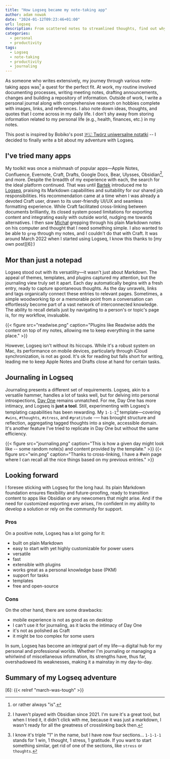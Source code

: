```yaml
---
title: "How Logseq became my note-taking app"
author: adam nowak
date: "2024-01-12T09:23:46+01:00"
url: logseq
description: From scattered notes to streamlined thoughts, find out why Logseq stands out in a sea of alternatives.
categories:
  - personal
  - productivity
tags:
  - Logseq
  - note-taking
  - productivity
  - journaling
---
```


As someone who writes extensively, my journey through various note-taking apps was[^1] a quest for the perfect fit. At work, my routine involved documenting processes, writing meeting notes, drafting announcements, changes and building a repository of information. Outside of work, I write a personal journal along with comprehensive research on hobbies complete with images, links, and references. I also note down ideas, thoughts, and quotes that I come across in my daily life. I don't shy away from storing information related to my personal life (e.g., health, finances, etc.) in my notes.

This post is inspired by Bobiko's post [🇵🇱 Twórz uniwersalne notatki][1] -- I decided to finally write a bit about my adventure with Logseq.

## I've tried many apps

My toolkit was once a mishmash of popular apps—Apple Notes, Confluence, Evernote, Craft, Drafts, Google Docs, Bear, Ulysses, Obsidian[^2], and more. Despite the breadth of my experience with each, the search for the ideal platform continued. That was until [Bartek][2] introduced me to [Logseq][3], praising its Markdown capabilities and suitability for our shared job responsibilities. His recommendation came at a time when I was already a devoted Craft user, drawn to its user-friendly UI/UX and seamless formatting experience. While Craft facilitated cross-linking between documents brilliantly, its closed system posed limitations for exporting content and integrating easily with outside world, nudging me towards alternatives. I then saw [Michał][5] grepping through his plain Markdown notes on his computer and thought that I need something simple. I also wanted to be able to `grep` through my notes, and I couldn't do that with Craft. It was around March 2022 when I started using Logseq, I know this thanks to [my own post][6]:)

## Mor than just a notepad

Logseq stood out with its versatility—it wasn't just about Markdown. The appeal of themes, templates, and plugins captured my attention, but the journaling view truly set it apart. Each day automatically begins with a fresh entry, ready to capture spontaneous thoughts. As the day unravels, links and tags organically connect these entries to relevant pages. Sometimes, a simple woodworking tip or a memorable point from a conversation can effortlessly become part of a vast network of interconnected knowledge. The ability to recall details just by navigating to a person's or topic's page is, for my workflow, invaluable.

{{< figure src="readwise.png" caption="Plugins like Readwise adds the content on top of my notes, allowing me to keep everything in the same place." >}}

However, Logseq isn't without its hiccups. While it's a robust system on Mac, its performance on mobile devices, particularly through iCloud synchronization, is not as good. It's ok for reading but falls short for writing, leading me to keep Apple Notes and Drafts close at hand for certain tasks.

## Journaling in Logseq

Journaling presents a different set of requirements. Logseq, akin to a versatile hammer, handles a lot of tasks well, but for delving into personal introspections, [Day One][4] remains unmatched. For me, Day One has more intimacy, and Logseq is **just a tool**.
Still, experimenting with Logseq's templating capabilities has been rewarding. My `1-1-1`[^3] template—covering `#wins`, `#thoughts`, `#stress`, and `#gratitude` -— has brought structure and reflection, aggregating tagged thoughts into a single, accessible domain. It's another feature I’ve tried to replicate in Day One but without the same efficiency.

{{< figure src="journaling.png" caption="This is how a given day might look like -- some random note(s) and content provided by the template." >}}
{{< figure src="win.png" caption="Thanks to cross-linking, I have a #win page where I can recall all the nice things based on my previous entries." >}}

## Looking forward

I foresee sticking with Logseq for the long haul. Its plain Markdown foundation ensures flexibility and future-proofing, ready to transition content to apps like Obsidian or any newcomers that might arise. And if the need for customized exporting ever arises, I’m confident in my ability to develop a solution or rely on the community for support.

### Pros

On a positive note, Logseq has a lot going for it:

- built on plain Markdown
- easy to start with yet highly customizable for power users
- versatile
- fast
- extensible with plugins
- works great as a personal knowledge base (PKM)
- support for tasks
- templates
- free and open-source

### Cons

On the other hand, there are some drawbacks:

- mobile experience is not as good as on desktop
- I can't use it for journaling, as it lacks the intimacy of Day One
- it's not as polished as Craft
- it might be too complex for some users

In sum, Logseq has become an integral part of my life—a digital hub for my personal and professional worlds. Whether I'm journaling or managing a whirlwind of miscellaneous information, its strengths have, thus far, overshadowed its weaknesses, making it a mainstay in my day-to-day.

## Summary of my Logseq adventure

[1]: https://bobiko.blog/2024/01/tworz-uniwersalne-notatki/
[2]: https://pranczke.com/
[3]: https://logseq.com/
[4]: https://dayoneapp.com/
[5]: https://poczwardowski.substack.com/
[6]: {{< relref "march-was-tough" >}}

[^1]: or rather always "is".
[^2]: I haven't played with Obsidian since 2021. I'm sure it's a great tool, but when I tried it, it didn't click with me, because it was just a markdown, I wasn't ready for all the greatness of crosslinking back then.
[^3]: I know it's triple "1" in the name, but I have now four sections... `1-1-1-1` stands for 1 win, 1 thought, 1 stress, 1 gratitude. If you want to start something similar, get rid of one of the sections, like `stress` or `thoughts`.
